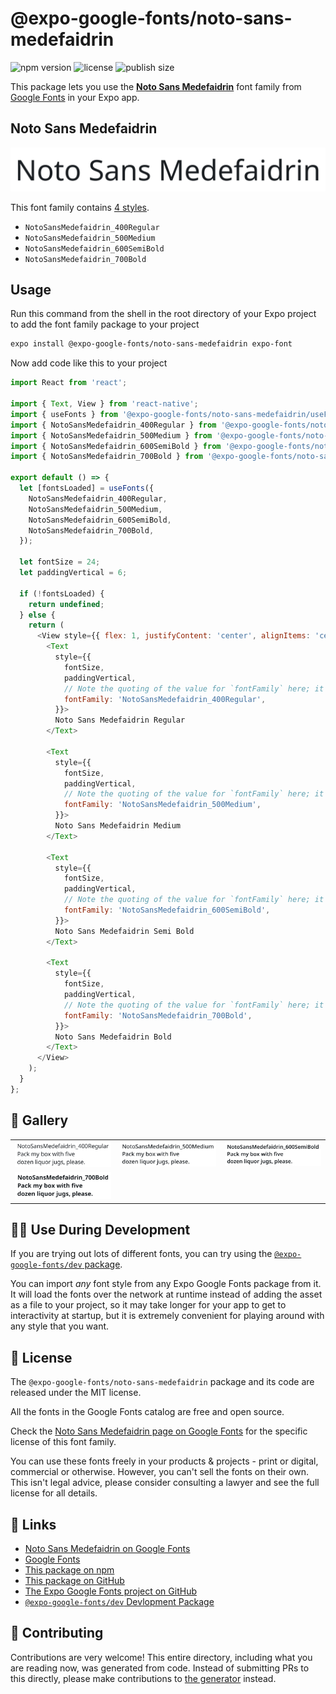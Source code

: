 # @expo-google-fonts/noto-sans-medefaidrin

![npm version](https://flat.badgen.net/npm/v/@expo-google-fonts/noto-sans-medefaidrin)
![license](https://flat.badgen.net/github/license/expo/google-fonts)
![publish size](https://flat.badgen.net/packagephobia/install/@expo-google-fonts/noto-sans-medefaidrin)

This package lets you use the [**Noto Sans Medefaidrin**](https://fonts.google.com/specimen/Noto+Sans+Medefaidrin) font family from [Google Fonts](https://fonts.google.com/) in your Expo app.

## Noto Sans Medefaidrin

![Noto Sans Medefaidrin](./font-family.png)

This font family contains [4 styles](#-gallery).

- `NotoSansMedefaidrin_400Regular`
- `NotoSansMedefaidrin_500Medium`
- `NotoSansMedefaidrin_600SemiBold`
- `NotoSansMedefaidrin_700Bold`

## Usage

Run this command from the shell in the root directory of your Expo project to add the font family package to your project
```sh
expo install @expo-google-fonts/noto-sans-medefaidrin expo-font
```

Now add code like this to your project
```js
import React from 'react';

import { Text, View } from 'react-native';
import { useFonts } from '@expo-google-fonts/noto-sans-medefaidrin/useFonts';
import { NotoSansMedefaidrin_400Regular } from '@expo-google-fonts/noto-sans-medefaidrin/400Regular';
import { NotoSansMedefaidrin_500Medium } from '@expo-google-fonts/noto-sans-medefaidrin/500Medium';
import { NotoSansMedefaidrin_600SemiBold } from '@expo-google-fonts/noto-sans-medefaidrin/600SemiBold';
import { NotoSansMedefaidrin_700Bold } from '@expo-google-fonts/noto-sans-medefaidrin/700Bold';

export default () => {
  let [fontsLoaded] = useFonts({
    NotoSansMedefaidrin_400Regular,
    NotoSansMedefaidrin_500Medium,
    NotoSansMedefaidrin_600SemiBold,
    NotoSansMedefaidrin_700Bold,
  });

  let fontSize = 24;
  let paddingVertical = 6;

  if (!fontsLoaded) {
    return undefined;
  } else {
    return (
      <View style={{ flex: 1, justifyContent: 'center', alignItems: 'center' }}>
        <Text
          style={{
            fontSize,
            paddingVertical,
            // Note the quoting of the value for `fontFamily` here; it expects a string!
            fontFamily: 'NotoSansMedefaidrin_400Regular',
          }}>
          Noto Sans Medefaidrin Regular
        </Text>

        <Text
          style={{
            fontSize,
            paddingVertical,
            // Note the quoting of the value for `fontFamily` here; it expects a string!
            fontFamily: 'NotoSansMedefaidrin_500Medium',
          }}>
          Noto Sans Medefaidrin Medium
        </Text>

        <Text
          style={{
            fontSize,
            paddingVertical,
            // Note the quoting of the value for `fontFamily` here; it expects a string!
            fontFamily: 'NotoSansMedefaidrin_600SemiBold',
          }}>
          Noto Sans Medefaidrin Semi Bold
        </Text>

        <Text
          style={{
            fontSize,
            paddingVertical,
            // Note the quoting of the value for `fontFamily` here; it expects a string!
            fontFamily: 'NotoSansMedefaidrin_700Bold',
          }}>
          Noto Sans Medefaidrin Bold
        </Text>
      </View>
    );
  }
};

```

## 🔡 Gallery


||||
|-|-|-|
|![NotoSansMedefaidrin_400Regular](./NotoSansMedefaidrin_400Regular.ttf.png)|![NotoSansMedefaidrin_500Medium](./NotoSansMedefaidrin_500Medium.ttf.png)|![NotoSansMedefaidrin_600SemiBold](./NotoSansMedefaidrin_600SemiBold.ttf.png)||
|![NotoSansMedefaidrin_700Bold](./NotoSansMedefaidrin_700Bold.ttf.png)||||


## 👩‍💻 Use During Development

If you are trying out lots of different fonts, you can try using the [`@expo-google-fonts/dev` package](https://github.com/expo/google-fonts/tree/master/font-packages/dev#readme).

You can import *any* font style from any Expo Google Fonts package from it. It will load the fonts
over the network at runtime instead of adding the asset as a file to your project, so it may take longer
for your app to get to interactivity at startup, but it is extremely convenient
for playing around with any style that you want.

## 📖 License

The `@expo-google-fonts/noto-sans-medefaidrin` package and its code are released under the MIT license.

All the fonts in the Google Fonts catalog are free and open source.

Check the [Noto Sans Medefaidrin page on Google Fonts](https://fonts.google.com/specimen/Noto+Sans+Medefaidrin) for the specific license of this font family.

You can use these fonts freely in your products & projects - print or digital, commercial or otherwise. However, you can't sell the fonts on their own. This isn't legal advice, please consider consulting a lawyer and see the full license for all details.

## 🔗 Links

- [Noto Sans Medefaidrin on Google Fonts](https://fonts.google.com/specimen/Noto+Sans+Medefaidrin)
- [Google Fonts](https://fonts.google.com/)
- [This package on npm](https://www.npmjs.com/package/@expo-google-fonts/noto-sans-medefaidrin)
- [This package on GitHub](https://github.com/expo/google-fonts/tree/master/font-packages/noto-sans-medefaidrin)
- [The Expo Google Fonts project on GitHub](https://github.com/expo/google-fonts)
- [`@expo-google-fonts/dev` Devlopment Package](https://github.com/expo/google-fonts/tree/master/font-packages/dev)

## 🤝 Contributing

Contributions are very welcome! This entire directory, including what you are reading now, was generated from code. Instead of submitting PRs to this directly, please make contributions to [the generator](https://github.com/expo/google-fonts/tree/master/packages/generator) instead.
